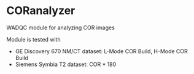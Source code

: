 # CORanalyzer

WADQC module for analyzing COR images

Module is tested with
  * GE Discovery 670 NM/CT dataset: L-Mode COR Build, H-Mode COR Build
  * Siemens Symbia T2 dataset: COR * 180
